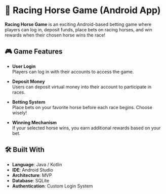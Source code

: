 # 🐎 Racing Horse Game (Android App)

**Racing Horse Game** is an exciting Android-based betting game where players can log in, deposit funds, place bets on racing horses, and win rewards when their chosen horse wins the race!

## 🎮 Game Features

- **User Login**  
  Players can log in with their accounts to access the game.

- **Deposit Money**  
  Users can deposit virtual money into their account to participate in races.

- **Betting System**  
  Place bets on your favorite horse before each race begins. Choose wisely!

- **Winning Mechanism**  
  If your selected horse wins, you earn additional rewards based on your bet.

## 🛠️ Built With

- **Language**: Java / Kotlin  
- **IDE**: Android Studio  
- **Architecture**: MVP  
- **Database**: SQLite
- **Authentication**: Custom Login System  
